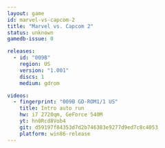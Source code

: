 ```yaml
---
layout: game
id: marvel-vs-capcom-2
title: "Marvel vs. Capcom 2"
status: unknown
gamedb-issue: 0

releases:
  - id: "009B"
    region: US
    version: "1.001"
    discs: 1
    medium: gdrom

videos:
  - fingerprint: "009B GD-ROM1/1 US"
    title: Intro auto run
    hw: i7 2720qm, GeForce 540M
    yt: hn0Rcd8Vob4
    git: d59197f84353d7d2b746383e9277d9ed7c8c4053
    platform: win86-release
---
```

